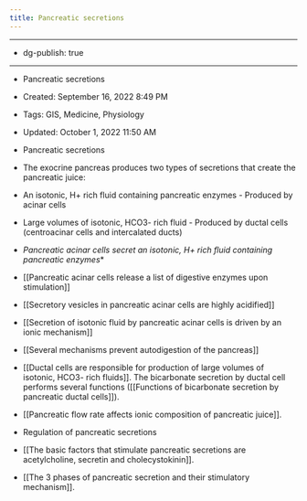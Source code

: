 ```yaml
---
title: Pancreatic secretions
---
```


- --

- dg-publish: true

- --

- Pancreatic secretions

- Created: September 16, 2022 8:49 PM

- Tags: GIS, Medicine, Physiology

- Updated: October 1, 2022 11:50 AM

- Pancreatic secretions

- The exocrine pancreas produces two types of secretions that create the pancreatic juice:

- An isotonic, H+ rich fluid containing pancreatic enzymes - Produced by acinar cells

- Large volumes of isotonic, HCO3- rich fluid - Produced by ductal cells (centroacinar cells and intercalated ducts)

- *Pancreatic acinar cells secret an isotonic, H+ rich fluid containing pancreatic enzymes**

- [[Pancreatic acinar cells release a list of digestive enzymes upon stimulation]]

- [[Secretory vesicles in pancreatic acinar cells are highly acidified]]

- [[Secretion of isotonic fluid by pancreatic acinar cells is driven by an ionic mechanism]]

- [[Several mechanisms prevent autodigestion of the pancreas]]

- [[Ductal cells are responsible for production of large volumes of isotonic, HCO3- rich fluids]]. The bicarbonate secretion by ductal cell performs several functions ([[Functions of bicarbonate secretion by pancreatic ductal cells]]).

- [[Pancreatic flow rate affects ionic composition of pancreatic juice]].

- Regulation of pancreatic secretions

- [[The basic factors that stimulate pancreatic secretions are acetylcholine, secretin and cholecystokinin]].

- [[The 3 phases of pancreatic secretion and their stimulatory mechanism]].

